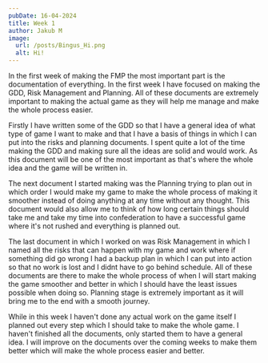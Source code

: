 ```yaml
---
pubDate: 16-04-2024
title: Week 1
author: Jakub M
image:
  url: /posts/Bingus_Hi.png
  alt: Hi!
---
```

In the first week of making the FMP the most important part is the documentation of everything. In the first week I have focused on making the GDD, Risk Management and Planning. All of these documents are extremely important to making the actual game as they will help me manage and make the whole process easier.

Firstly I have written some of the GDD so that I have a general idea of what type of game I want to make and that I have a basis of things in which I can put into the risks and planning documents. I spent quite a lot of the time making the GDD and making sure all the ideas are solid and would work. As this document will be one of the most important as that's where the whole idea and the game will be written in.

The next document I started making was the Planning trying to plan out in which order I would make my game to make the whole process of making it smoother instead of doing anything at any time without any thought. This document would also allow me to think of how long certain things should take me and take my time into confederation to have a successful game where it's not rushed and everything is planned out.

The last document in which I worked on was Risk Management in which I named all the risks that can happen with my game and work where if something did go wrong I had a backup plan in which I can put into action so that no work is lost and I didnt have to go behind schedule. All of these documents are there to make the whole process of when I will start making the game smoother and better in which I should have the least issues possible when doing so. Planning stage is extremely important as it will bring me to the end with a smooth journey.

While in this week I haven't done any actual work on the game itself I planned out every step which I should take to make the whole game. I haven't finished all the documents, only started them to have a general idea. I will improve on the documents over the coming weeks to make them better which will make the whole process easier and better.
